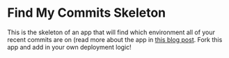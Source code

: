# Find My Commits Skeleton

This is the skeleton of an app that will find which environment all of your recent commits are on (read more about the app in [this blog post](https://www.transposit.com/blog/2019.09.06-find-my-commits/). Fork this app and add in your own deployment logic! 
